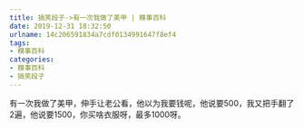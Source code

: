 ```yaml
---
title: 搞笑段子->有一次我做了美甲 | 糗事百科
date: 2019-12-31 18:32:50
urlname: 14c206591834a7cdf0134991647f8ef4
tags: 
- 糗事百科
categories:
- 糗事百科
- 搞笑段子
---
```

有一次我做了美甲，伸手让老公看，他以为我要钱呢，他说要500，我又把手翻了2遍，他说要1500，你买啥衣服呀，最多1000呀。


